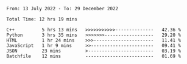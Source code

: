 <!--START_SECTION:waka-->

```text
From: 13 July 2022 - To: 29 December 2022

Total Time: 12 hrs 19 mins

C++          5 hrs 13 mins   >>>>>>>>>>>--------------   42.36 %
Python       3 hrs 35 mins   >>>>>>>------------------   29.20 %
HTML         1 hr 24 mins    >>>----------------------   11.41 %
JavaScript   1 hr 9 mins     >>-----------------------   09.41 %
JSON         23 mins         >------------------------   03.19 %
Batchfile    12 mins         -------------------------   01.69 %
```

<!--END_SECTION:waka-->

<!---
yvanlok/yvanlok is a ✨ special ✨ repository because its `README.md` (this file) appears on your GitHub profile.
You can click the Preview link to take a look at your changes.
--->
